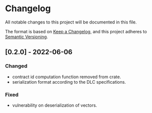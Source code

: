 # Changelog
All notable changes to this project will be documented in this file.

The format is based on [Keep a Changelog](https://keepachangelog.com/en/1.0.0/),
and this project adheres to [Semantic Versioning](https://semver.org/spec/v2.0.0.html).

## [0.2.0] - 2022-06-06

### Changed
- contract id computation function removed from crate.
- serialization format according to the DLC specifications.

### Fixed
- vulnerability on deserialization of vectors.
